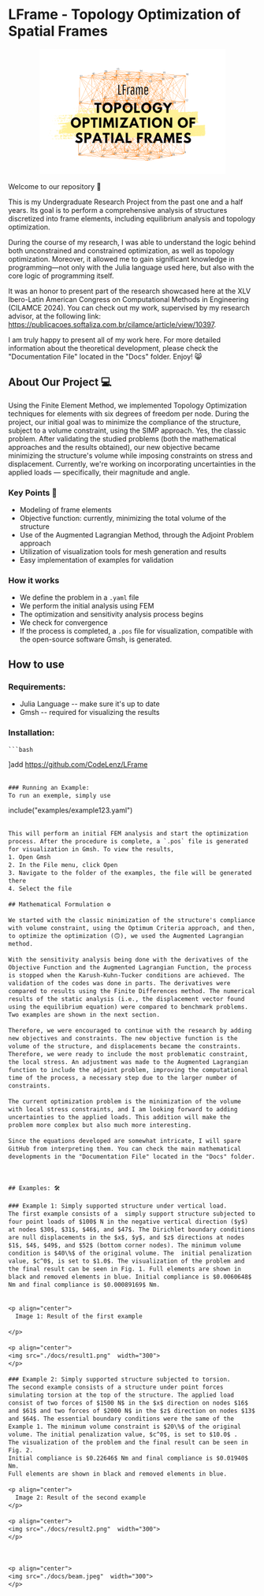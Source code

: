 # LFrame - Topology Optimization of Spatial Frames 

<p align="center">
<img src="./docs/spatttttttial.png">
</p>

Welcome to our repository 🫶

This is my Undergraduate Research Project from the past one and a half years. Its goal is to perform a comprehensive analysis of structures discretized into frame elements, including equilibrium analysis and topology optimization.

During the course of my research, I was able to understand the logic behind both unconstrained and constrained optimization, as well as topology optimization. Moreover, it allowed me to gain significant knowledge in programming—not only with the Julia language used here, but also with the core logic of programming itself.

It was an honor to present part of the research showcased here at the XLV Ibero-Latin American Congress on Computational Methods in Engineering (CILAMCE 2024). You can check out my work, supervised by my research advisor, at the following link: https://publicacoes.softaliza.com.br/cilamce/article/view/10397.

I am truly happy to present all of my work here. For more detailed information about the theoretical development, please check the "Documentation File" located in the "Docs" folder. Enjoy! 😸


## About Our Project 💻

Using the Finite Element Method, we implemented Topology Optimization techniques for elements with six degrees of freedom per node. During the project, our initial goal was to minimize the compliance of the structure, subject to a volume constraint, using the SIMP approach. Yes, the classic problem. After validating the studied problems (both the mathematical approaches and the results obtained), our new objective became minimizing the structure's volume while imposing constraints on stress and displacement.
Currently, we're working on incorporating uncertainties in the applied loads — specifically, their magnitude and angle.

### Key Points 🔐

- Modeling of frame elements
- Objective function: currently, minimizing the total volume of the structure
- Use of the Augmented Lagrangian Method, through the Adjoint Problem approach
- Utilization of visualization tools for mesh generation and results
- Easy implementation of examples for validation

### How it works 

  - We define the problem in a `.yaml` file
  - We perform the initial analysis using FEM
  - The optimization and sensitivity analysis process begins
  - We check for convergence
  - If the process is completed, a `.pos` file for visualization, compatible with the open-source software Gmsh, is generated.

## How to use
### Requirements:
- Julia Language -- make sure it's up to date
- Gmsh -- required for visualizing the results

### Installation:

    ```bash
   ]add https://github.com/CodeLenz/LFrame
   ```

### Running an Example:
To run an exemple, simply use
```
  include("examples/example123.yaml")
```

This will perform an initial FEM analysis and start the optimization process. After the procedure is complete, a `.pos` file is generated for visualization in Gmsh. To view the results,
1. Open Gmsh
2. In the File menu, click Open
3. Navigate to the folder of the examples, the file will be generated there
4. Select the file

## Mathematical Formulation ⚙️

We started with the classic minimization of the structure's compliance with volume constraint, using the Optimum Criteria approach, and then, to optimize the optimization (🙃), we used the Augmented Lagrangian method.

With the sensitivity analysis being done with the derivatives of the Objective Function and the Augmented Lagrangian Function, the process is stopped when the Karush-Kuhn-Tucker conditions are achieved. The validation of the codes was done in parts. The derivatives were compared to results using the Finite Differences method. The numerical results of the static analysis (i.e., the displacement vector found using the equilibrium equation) were compared to benchmark problems.
Two examples are shown in the next section.

Therefore, we were encouraged to continue with the research by adding new objectives and constraints. The new objective function is the volume of the structure, and displacements became the constraints. Therefore, we were ready to include the most problematic constraint, the local stress. An adjustment was made to the Augmented Lagrangian function to include the adjoint problem, improving the computational time of the process, a necessary step due to the larger number of constraints.

The current optimization problem is the minimization of the volume with local stress constraints, and I am looking forward to adding uncertainties to the applied loads. This addition will make the problem more complex but also much more interesting.

Since the equations developed are somewhat intricate, I will spare GitHub from interpreting them. You can check the main mathematical developments in the "Documentation File" located in the "Docs" folder.



## Examples: 🛠️

### Example 1: Simply supported structure under vertical load. 
The first example consists of a  simply support structure subjected to four point loads of $100$ N in the negative vertical direction ($y$) at nodes $30$, $31$, $46$, and $47$. The Dirichlet boundary conditions are null displacements in the $x$, $y$, and $z$ directions at nodes $1$, $4$, $49$, and $52$ (bottom corner nodes). The minimum volume condition is $40\%$ of the original volume. The  initial penalization value, $c^0$, is set to $1.0$. The visualization of the problem and the final result can be seen in Fig. 1. Full elements are shown in black and removed elements in blue. Initial compliance is $0.0060648$ Nm and final compliance is $0.00089169$ Nm.


<p align="center">
  Image 1: Result of the first example

</p>

<p align="center">
<img src="./docs/result1.png"  width="300">
</p>

### Example 2: Simply supported structure subjected to torsion.
The second example consists of a structure under point forces simulating torsion at the top of the structure. The applied load consist of two forces of $1500 N$ in the $x$ direction on nodes $16$ and $61$ and two forces of $2000 N$ in the $z$ direction on nodes $13$ and $64$. The essential boundary conditions were the same of the Example 1. The minimum volume constraint is $20\%$ of the original volume. The initial penalization value, $c^0$, is set to $10.0$ .
The visualization of the problem and the final result can be seen in Fig. 2. 
Initial compliance is $0.22646$ Nm and final compliance is $0.01940$ Nm.  
Full elements are shown in black and removed elements in blue.

<p align="center">
  Image 2: Result of the second example
</p>

<p align="center">
<img src="./docs/result2.png"  width="300">
</p>



<p align="center">
<img src="./docs/beam.jpeg"  width="300">
</p>
 
